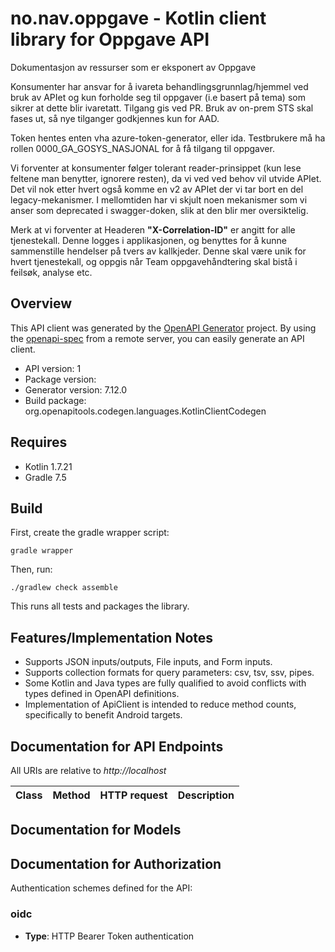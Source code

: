 # no.nav.oppgave - Kotlin client library for Oppgave API

Dokumentasjon av ressurser som er eksponert av Oppgave

Konsumenter har ansvar for å ivareta behandlingsgrunnlag/hjemmel ved bruk av APIet og kun forholde seg til oppgaver (i.e basert på tema) som sikrer at dette blir ivaretatt.
Tilgang gis ved PR. Bruk av on-prem STS skal fases ut, så nye tilganger godkjennes kun for AAD.

Token hentes enten vha azure-token-generator, eller ida. Testbrukere må ha rollen 0000_GA_GOSYS_NASJONAL for å få tilgang til oppgaver.

Vi forventer at konsumenter følger tolerant reader-prinsippet (kun lese feltene man benytter, ignorere resten), da vi ved ved behov vil utvide APIet. Det vil nok
etter hvert også komme en v2 av APIet der vi tar bort en del legacy-mekanismer. I mellomtiden har vi skjult noen mekanismer som vi anser som deprecated i swagger-doken, slik at
den blir mer oversiktelig.

Merk at vi forventer at Headeren <strong>\"X-Correlation-ID\"</strong> er angitt for alle tjenestekall. Denne logges i applikasjonen, og benyttes for å kunne sammenstille hendelser på tvers av kallkjeder.
Denne skal være unik for hvert tjenestekall, og oppgis når Team oppgavehåndtering skal bistå i feilsøk, analyse etc.



## Overview
This API client was generated by the [OpenAPI Generator](https://openapi-generator.tech) project.  By using the [openapi-spec](https://github.com/OAI/OpenAPI-Specification) from a remote server, you can easily generate an API client.

- API version: 1
- Package version: 
- Generator version: 7.12.0
- Build package: org.openapitools.codegen.languages.KotlinClientCodegen

## Requires

* Kotlin 1.7.21
* Gradle 7.5

## Build

First, create the gradle wrapper script:

```
gradle wrapper
```

Then, run:

```
./gradlew check assemble
```

This runs all tests and packages the library.

## Features/Implementation Notes

* Supports JSON inputs/outputs, File inputs, and Form inputs.
* Supports collection formats for query parameters: csv, tsv, ssv, pipes.
* Some Kotlin and Java types are fully qualified to avoid conflicts with types defined in OpenAPI definitions.
* Implementation of ApiClient is intended to reduce method counts, specifically to benefit Android targets.

<a id="documentation-for-api-endpoints"></a>
## Documentation for API Endpoints

All URIs are relative to *http://localhost*

| Class | Method | HTTP request | Description |
| ------------ | ------------- | ------------- | ------------- |


<a id="documentation-for-models"></a>
## Documentation for Models



<a id="documentation-for-authorization"></a>
## Documentation for Authorization


Authentication schemes defined for the API:
<a id="oidc"></a>
### oidc

- **Type**: HTTP Bearer Token authentication

